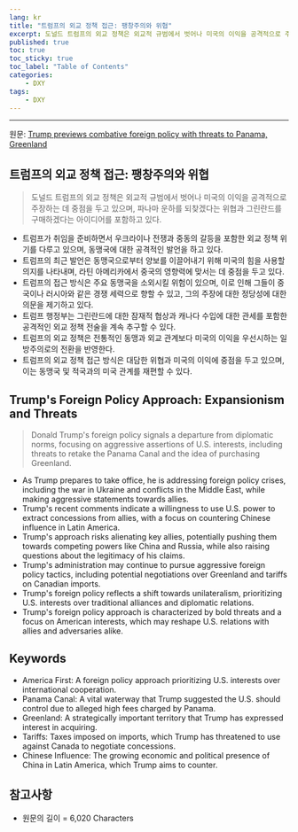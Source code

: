 ```yaml
---
lang: kr
title: "트럼프의 외교 정책 접근: 팽창주의와 위협"
excerpt: 도널드 트럼프의 외교 정책은 외교적 규범에서 벗어나 미국의 이익을 공격적으로 주장하는 데 중점을 두고 있으며, 파나마 운하를 되찾겠다는 위협과 그린란드를 구매하겠다는 아이디어를 포함하고 있다.
published: true
toc: true
toc_sticky: true
toc_label: "Table of Contents"
categories:
    - DXY
tags:
    - DXY
---
```


---

  원문: [Trump previews combative foreign policy with threats to Panama, Greenland](https://www.investing.com/news/world-news/analysistrump-previews-combative-foreign-policy-with-threats-to-panama-greenland-3787495)

## 트럼프의 외교 정책 접근: 팽창주의와 위협

> 도널드 트럼프의 외교 정책은 외교적 규범에서 벗어나 미국의 이익을 공격적으로 주장하는 데 중점을 두고 있으며, 파나마 운하를 되찾겠다는 위협과 그린란드를 구매하겠다는 아이디어를 포함하고 있다.


- 트럼프가 취임을 준비하면서 우크라이나 전쟁과 중동의 갈등을 포함한 외교 정책 위기를 다루고 있으며, 동맹국에 대한 공격적인 발언을 하고 있다.
- 트럼프의 최근 발언은 동맹국으로부터 양보를 이끌어내기 위해 미국의 힘을 사용할 의지를 나타내며, 라틴 아메리카에서 중국의 영향력에 맞서는 데 중점을 두고 있다.
- 트럼프의 접근 방식은 주요 동맹국을 소외시킬 위험이 있으며, 이로 인해 그들이 중국이나 러시아와 같은 경쟁 세력으로 향할 수 있고, 그의 주장에 대한 정당성에 대한 의문을 제기하고 있다.
- 트럼프 행정부는 그린란드에 대한 잠재적 협상과 캐나다 수입에 대한 관세를 포함한 공격적인 외교 정책 전술을 계속 추구할 수 있다.
- 트럼프의 외교 정책은 전통적인 동맹과 외교 관계보다 미국의 이익을 우선시하는 일방주의로의 전환을 반영한다.
- 트럼프의 외교 정책 접근 방식은 대담한 위협과 미국의 이익에 중점을 두고 있으며, 이는 동맹국 및 적국과의 미국 관계를 재편할 수 있다.

## Trump's Foreign Policy Approach: Expansionism and Threats

> Donald Trump's foreign policy signals a departure from diplomatic norms, focusing on aggressive assertions of U.S. interests, including threats to retake the Panama Canal and the idea of purchasing Greenland.


- As Trump prepares to take office, he is addressing foreign policy crises, including the war in Ukraine and conflicts in the Middle East, while making aggressive statements towards allies.
- Trump's recent comments indicate a willingness to use U.S. power to extract concessions from allies, with a focus on countering Chinese influence in Latin America.
- Trump's approach risks alienating key allies, potentially pushing them towards competing powers like China and Russia, while also raising questions about the legitimacy of his claims.
- Trump's administration may continue to pursue aggressive foreign policy tactics, including potential negotiations over Greenland and tariffs on Canadian imports.
- Trump's foreign policy reflects a shift towards unilateralism, prioritizing U.S. interests over traditional alliances and diplomatic relations.
- Trump's foreign policy approach is characterized by bold threats and a focus on American interests, which may reshape U.S. relations with allies and adversaries alike.

## Keywords

- America First: A foreign policy approach prioritizing U.S. interests over international cooperation.
- Panama Canal: A vital waterway that Trump suggested the U.S. should control due to alleged high fees charged by Panama.
- Greenland: A strategically important territory that Trump has expressed interest in acquiring.
- Tariffs: Taxes imposed on imports, which Trump has threatened to use against Canada to negotiate concessions.
- Chinese Influence: The growing economic and political presence of China in Latin America, which Trump aims to counter.

## 참고사항

- 원문의 길이 = 6,020 Characters

